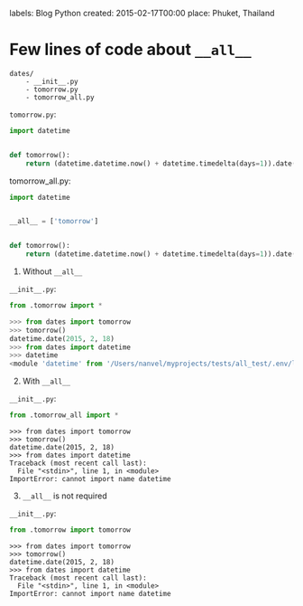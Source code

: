 labels: Blog
        Python
created: 2015-02-17T00:00
place: Phuket, Thailand

# Few lines of code about ```__all__```

```text
dates/
    - __init__.py
    - tomorrow.py
    - tomorrow_all.py
```

```tomorrow.py```:
```python
import datetime


def tomorrow():
    return (datetime.datetime.now() + datetime.timedelta(days=1)).date()
```

tomorrow_all.py:
```python
import datetime


__all__ = ['tomorrow']


def tomorrow():
    return (datetime.datetime.now() + datetime.timedelta(days=1)).date()
```

1. Without ```__all__```

```__init__.py```:
```python
from .tomorrow import *
```

```python
>>> from dates import tomorrow
>>> tomorrow()
datetime.date(2015, 2, 18)
>>> from dates import datetime
>>> datetime
<module 'datetime' from '/Users/nanvel/myprojects/tests/all_test/.env/lib/python2.7/lib-dynload/datetime.so'>
```

2. With ```__all__```

```__init__.py```:
```python
from .tomorrow_all import *
```

```text
>>> from dates import tomorrow
>>> tomorrow()
datetime.date(2015, 2, 18)
>>> from dates import datetime
Traceback (most recent call last):
  File "<stdin>", line 1, in <module>
ImportError: cannot import name datetime
```

3. ```__all__``` is not required

```__init__.py```:
```python
from .tomorrow import tomorrow
```

```text
>>> from dates import tomorrow
>>> tomorrow()
datetime.date(2015, 2, 18)
>>> from dates import datetime
Traceback (most recent call last):
  File "<stdin>", line 1, in <module>
ImportError: cannot import name datetime
```
